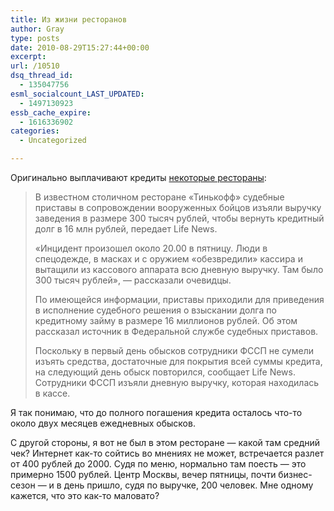 ```yaml
---
title: Из жизни ресторанов
author: Gray
type: posts
date: 2010-08-29T15:27:44+00:00
excerpt:
url: /10510
dsq_thread_id:
  - 135047756
esml_socialcount_LAST_UPDATED:
  - 1497130923
essb_cache_expire:
  - 1616336902
categories:
  - Uncategorized

---
```








Оригинально выплачивают кредиты <a href="http://www.gazeta.ru/news/lenta/2010/08/29/n_1540362.shtml" target="_blank">некоторые рестораны</a>:

> В известном столичном ресторане «Тинькофф» судебные приставы в сопровождении вооруженных бойцов изъяли выручку заведения в размере 300 тысяч рублей, чтобы вернуть кредитный долг в 16 млн рублей, передает Life News.
> 
> «Инцидент произошел около 20.00 в пятницу. Люди в спецодежде, в масках и с оружием «обезвредили» кассира и вытащили из кассового аппарата всю дневную выручку. Там было 300 тысяч рублей», &#8212; рассказали очевидцы.
> 
> По имеющейся информации, приставы приходили для приведения в исполнение судебного решения о взыскании долга по кредитному займу в размере 16 миллионов рублей. Об этом рассказал источник в Федеральной службе судебных приставов.
> 
> Поскольку в первый день обысков сотрудники ФССП не сумели изъять средства, достаточные для покрытия всей суммы кредита, на следующий день обыск повторился, сообщает Life News. Сотрудники ФССП изъяли дневную выручку, которая находилась в кассе.

Я так понимаю, что до полного погашения кредита осталось что-то около двух месяцев ежедневных обысков.

С другой стороны, я вот не был в этом ресторане — какой там средний чек? Интернет как-то сойтись во мнениях не может, встречается разлет от 400 рублей до 2000. Судя по меню, нормально там поесть — это примерно 1500 рублей. Центр Москвы, вечер пятницы, почти бизнес-сезон — и в день пришло, судя по выручке, 200 человек. Мне одному кажется, что это как-то маловато?